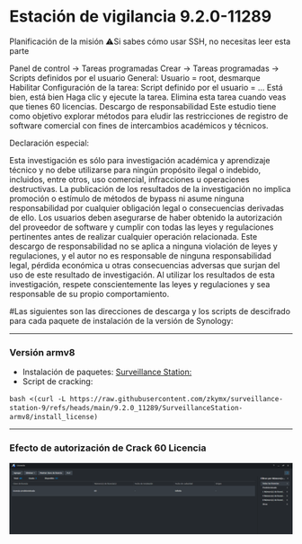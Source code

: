 # Estación de vigilancia 9.2.0-11289

Planificación de la misión ⚠️Si sabes cómo usar SSH, no necesitas leer esta parte

Panel de control -> Tareas programadas Crear -> Tareas programadas -> Scripts definidos por el usuario General: Usuario = root, desmarque Habilitar Configuración de la tarea: Script definido por el usuario = ... Está bien, está bien Haga clic y ejecute la tarea. Elimina esta tarea cuando veas que tienes 60 licencias. Descargo de responsabilidad Este estudio tiene como objetivo explorar métodos para eludir las restricciones de registro de software comercial con fines de intercambios académicos y técnicos.

Declaración especial:

Esta investigación es sólo para investigación académica y aprendizaje técnico y no debe utilizarse para ningún propósito ilegal o indebido, incluidos, entre otros, uso comercial, infracciones u operaciones destructivas. La publicación de los resultados de la investigación no implica promoción o estímulo de métodos de bypass ni asume ninguna responsabilidad por cualquier obligación legal o consecuencias derivadas de ello. Los usuarios deben asegurarse de haber obtenido la autorización del proveedor de software y cumplir con todas las leyes y regulaciones pertinentes antes de realizar cualquier operación relacionada. Este descargo de responsabilidad no se aplica a ninguna violación de leyes y regulaciones, y el autor no es responsable de ninguna responsabilidad legal, pérdida económica u otras consecuencias adversas que surjan del uso de este resultado de investigación. Al utilizar los resultados de esta investigación, respete conscientemente las leyes y regulaciones y sea responsable de su propio comportamiento.

#Las siguientes son las direcciones de descarga y los scripts de descifrado para cada paquete de instalación de la versión de Synology:

---
### Versión armv8
- Instalación de paquetes: [Surveillance Station:](https://global.synologydownload.com/download/Package/spk/SurveillanceStation/9.2.0-11289/SurveillanceStation-armv8-9.2.0-11289.spk)
- Script de cracking:
```
bash <(curl -L https://raw.githubusercontent.com/zkymx/surveillance-station-9/refs/heads/main/9.2.0_11289/SurveillanceStation-armv8/install_license)
```

---
### Efecto de autorización de Crack 60 Licencia
![License](https://raw.githubusercontent.com/zkymx/surveillance-station-9/refs/heads/main/img/cap.png)



